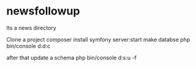 # newsfollowup
Its a news directory

Clone a project
composer install
symfony server:start
make databse
php bin/console d:d:c

after that update a schema
php bin/console d:s:u -f
